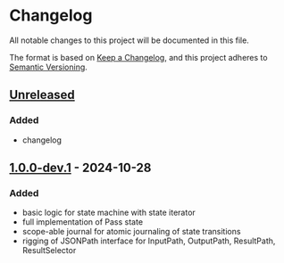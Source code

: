 # Changelog

All notable changes to this project will be documented in this file.

The format is based on [Keep a Changelog](https://keepachangelog.com/en/1.1.0/),
and this project adheres to [Semantic Versioning](https://semver.org/spec/v2.0.0.html).

## [Unreleased]

### Added

- changelog

## [1.0.0-dev.1] - 2024-10-28

### Added

- basic logic for state machine with state iterator
- full implementation of Pass state
- scope-able journal for atomic journaling of state transitions
- rigging of JSONPath interface for InputPath, OutputPath, ResultPath, ResultSelector

[unreleased]: https://github.com/olivierlacan/keep-a-changelog/compare/v1.0.0-dev.1...HEAD
[1.0.0-dev.1]: https://github.com/olivierlacan/keep-a-changelog/releases/tag/v0.0.1

